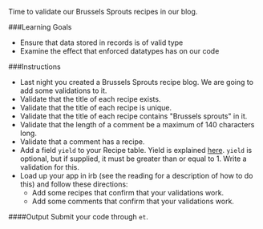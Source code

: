 Time to validate our Brussels Sprouts recipes in our blog.

###Learning Goals
* Ensure that data stored in records is of valid type
* Examine the effect that enforced datatypes has on our code

###Instructions
* Last night you created a Brussels Sprouts recipe blog. We are going to add some validations to it.
* Validate that the title of each recipe exists.
* Validate that the title of each recipe is unique.
* Validate that the title of each recipe contains "Brussels sprouts" in it.
* Validate that the length of a comment be a maximum of 140 characters long.
* Validate that a comment has a recipe.
* Add a field `yield` to your Recipe table. Yield is explained [here](http://chefsblade.monster.com/training/articles/211-the-ultimate-guide-to-recipe-calculation). `yield` is optional, but if supplied, it must be greater than or equal to 1. Write a validation for this.
* Load up your app in irb (see the reading for a description of how to do this) and follow these directions:
  * Add some recipes that confirm that your validations work.
  * Add some comments that confirm that your validations work.

####Output
Submit your code through `et`.
